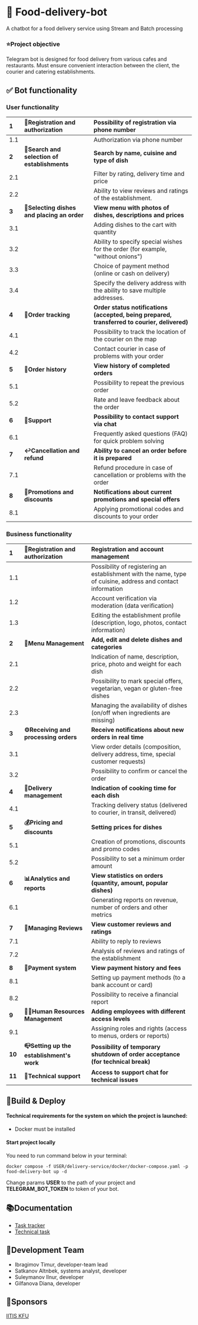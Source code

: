 # **🤖 Food-delivery-bot**
 A chatbot for a food delivery service using Stream and Batch processing   

### **:star:Project objective**

Telegram bot is designed for food delivery from various cafes and restaurants. Must ensure convenient interaction between the client, the courier and catering establishments.

## **:white_check_mark: Bot functionality**
### User functionality
|1|:memo:Registration and authorization|Possibility of registration via phone number|   
|:-|:-|:-|
|1.1| |Authorization via phone number|
|**2**|**:mag_right:Search and selection of establishments**|**Search by name, cuisine and type of dish**| 
|2.1| |Filter by rating, delivery time and price |
|2.2| |Ability to view reviews and ratings of the establishment. |
|**3**|**🧺Selecting dishes and placing an order** |**View menu with photos of dishes, descriptions and prices** |
|3.1| |Adding dishes to the cart with quantity |
|3.2| |Ability to specify special wishes for the order (for example, "without onions") |
|3.3| |Choice of payment method (online or cash on delivery) |
|3.4| |Specify the delivery address with the ability to save multiple addresses. |
|**4**|**:round_pushpin:Order tracking** |**Order status notifications (accepted, being prepared, transferred to courier, delivered)** |
|4.1| |Possibility to track the location of the courier on the map|
|4.2| |Contact courier in case of problems with your order |
|**5**|**:blue_book:Order history** |**View history of completed orders** |
|5.1| |Possibility to repeat the previous order |
|5.2| |Rate and leave feedback about the order |
|**6**|**:speech_balloon:Support** |**Possibility to contact support via chat** |
|6.1||Frequently asked questions (FAQ) for quick problem solving|
|**7**|**:leftwards_arrow_with_hook:Cancellation and refund**|**Ability to cancel an order before it is prepared**|
|7.1||Refund procedure in case of cancellation or problems with the order|
|**8**|**:gift:Promotions and discounts**|**Notifications about current promotions and special offers**|
|8.1||Applying promotional codes and discounts to your order|

### Business functionality

|1|:memo:Registration and authorization|Registration and account management|   
|:-|:-|:-|
|1.1||Possibility of registering an establishment with the name, type of cuisine, address and contact information|
|1.2||Account verification via moderation (data verification)|
|1.3||Editing the establishment profile (description, logo, photos, contact information)|
|**2**|**:wrench:Menu Management**|**Add, edit and delete dishes and categories**|
|2.1||Indication of name, description, price, photo and weight for each dish|
|2.2||Possibility to mark special offers, vegetarian, vegan or gluten-free dishes|
|2.3||Managing the availability of dishes (on/off when ingredients are missing)|
|**3**|**⚙️Receiving and processing orders**|**Receive notifications about new orders in real time**|
|3.1||View order details (composition, delivery address, time, special customer requests)|
|3.2||Possibility to confirm or cancel the order|
|**4**|**:car:Delivery management**|**Indication of cooking time for each dish**|
|4.1||Tracking delivery status (delivered to courier, in transit, delivered)|
|**5**|**:moneybag:Pricing and discounts**|**Setting prices for dishes**|
|5.1||Creation of promotions, discounts and promo codes|
|5.2||Possibility to set a minimum order amount|
|**6**|**:bar_chart:Analytics and reports**|**View statistics on orders (quantity, amount, popular dishes)**|
|6.1||Generating reports on revenue, number of orders and other metrics|
|**7**|**:notebook:Managing Reviews**|**View customer reviews and ratings**|
|7.1||Ability to reply to reviews|
|7.2||Analysis of reviews and ratings of the establishment|
|**8**|**:money_with_wings:Payment system**|**View payment history and fees**|
|8.1||Setting up payment methods (to a bank account or card)|
|8.2||Possibility to receive a financial report|
|**9**|**👩‍💻Human Resources Management**|**Adding employees with different access levels**|
|9.1||Assigning roles and rights (access to menus, orders or reports)|
|**10**|**:mailbox_closed:Setting up the establishment's work**|**Possibility of temporary shutdown of order acceptance (for technical break)**|
|**11**|**:speech_balloon:Technical support**|**Access to support chat for technical issues**|

## :wrench:Build & Deploy
#### Technical requirements for the system on which the project is launched:
- Docker must be installed

#### Start project locally
You need to run command below in your terminal:
```
docker compose -f USER/delivery-service/docker/docker-compose.yaml -p food-delivery-bot up -d
```
Change params **USER** to the path of your project and **TELEGRAM_BOT_TOKEN** to token of your bot.


## :books:Documentation
- [Task tracker](https://tracker.yandex.ru/DELIVERYCLUB)
- [Technical task](https://docs.google.com/document/d/1beqlwbVsplGTg-OuFVpLeMwRE0NW_g-V/edit?usp=sharing&ouid=115171977064742232207&rtpof=true&sd=true) 

## :busts_in_silhouette:Development Team
- Ibragimov Timur, developer-team lead
- Satkanov Altnbek, systems analyst, developer
- Suleymanov Ilnur, developer
- Gilfanova Diana, developer

## :eyes:Sponsors
[IITIS KFU](https://kpfu.ru/itis)
